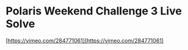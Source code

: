 Polaris Weekend Challenge 3 Live Solve
===

[https://vimeo.com/284771061](https://vimeo.com/284771061)